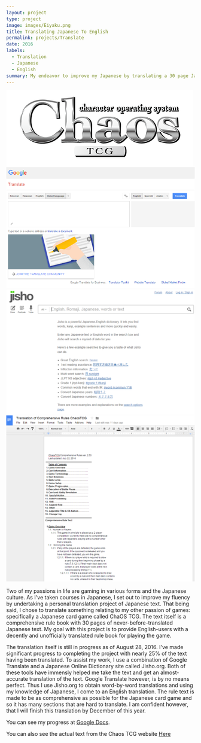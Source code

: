 ```yaml
---
layout: project
type: project
image: images/Eiyaku.png
title: Translating Japanese To English
permalink: projects/Translate
date: 2016
labels:
  - Translation
  - Japanese
  - English
summary: My endeavor to improve my Japanese by translating a 30 page Japanese rule sheet to English.
---
```


<div class="ui medium images">
  <img class="ui image" src="../images/chaos-tcg-banner.png">
  <img class="ui image" src="../images/Google-Translate.png">
  <img class="ui image" src="../images/Jisho.PNG">
  <img class="ui image" src="../images/translation.png">
</div>

Two of my passions in life are gaming in various forms and the Japanese culture. As I've taken courses in Japanese, I set out to improve my fluency by undertaking a personal translation project of Japanese text. That being said, I chose to translate something relating to my other passion of games: specifically a Japanese card game called ChaOS TCG. The text itself is a comprehensive rule book with 30 pages of never-before-translated Japanese text. My goal with this project is to provide English-users with a decently and unofficially translated rule book for playing the game.

The translation itself is still in progress as of August 28, 2016. I've made significant progress to completing the project with nearly 25% of the text having been translated. To assist my work, I use a combination of Google Translate and a Japanese Online Dictionary site called Jisho.org. Both of these tools have immensly helped me take the text and get an almost-accurate translation of the text. Google Translate however, is by no means perfect. Thus I use Jisho.org to obtain word-by-word translations and using my knowledge of Japanese, I come to an English translation. The rule text is made to be as comprehensive as possible for the Japanese card game and so it has many sections that are hard to translate. I am confident however, that I will finish this translation by December of this year.

You can see my progress at [Google Docs](https://docs.google.com/document/d/1JjfeDlyv-q_SwU5Q48eko8lBoxLoA339azCqW2nu0_o/edit?usp=sharing).

You can also see the actual text from the Chaos TCG website [Here](http://chaos-tcg.com/rule/Chaos_rule.pdf)
